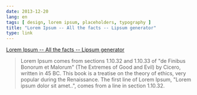 ```yaml
---
date: 2013-12-20
lang: en
tags: [ design, lorem ipsum, placeholders, typography ]
title: "Lorem Ipsum -- All the facts -- Lipsum generator"
type: link
---
```


[Lorem Ipsum -- All the facts -- Lipsum
generator](http://www.lipsum.com/)

> Lorem Ipsum comes from sections 1.10.32 and 1.10.33 of "de Finibus
> Bonorum et Malorum" (The Extremes of Good and Evil) by Cicero, written
> in 45 BC. This book is a treatise on the theory of ethics, very
> popular during the Renaissance. The first line of Lorem Ipsum, "Lorem
> ipsum dolor sit amet..", comes from a line in section 1.10.32.

